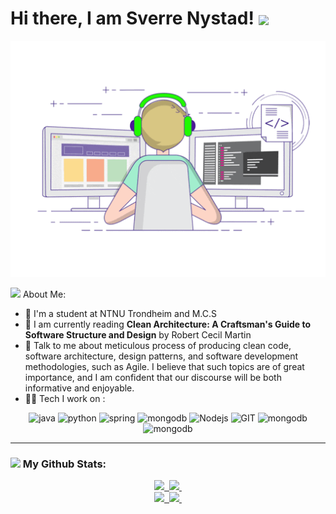 # Hi there, I am Sverre Nystad! <img src="https://github.com/TheDudeThatCode/TheDudeThatCode/blob/master/Assets/Hi.gif" width="45" align="center"/>

<div align="center">
<img src="programmerProgging.gif">
</div>

<img src="https://github.com/TheDudeThatCode/TheDudeThatCode/blob/master/Assets/Developer.gif" width="45" /> About Me:
- 🏦 I'm a student at NTNU Trondheim and M.C.S
- 📖 I am currently reading **Clean Architecture: A Craftsman's Guide to Software Structure and Design** by Robert Cecil Martin
- 💬 Talk to me about meticulous process of producing clean code, software architecture, design patterns, and software development methodologies, such as Agile. I believe that such topics are of great importance, and I am confident that our discourse will be both informative and enjoyable.
- 🧑‍💻 Tech I work on :

<p align="center">
      <img src="https://www.vectorlogo.zone/logos/java/java-icon.svg" alt="java" width="65" height="65"/> 
      <img src="https://www.vectorlogo.zone/logos/python/python-icon.svg" alt="python" width="55" height="55"/>
      <img src="https://www.vectorlogo.zone/logos/springio/springio-icon.svg" alt="spring" width="55" height="55"/>
      <img src="https://www.vectorlogo.zone/logos/reactjs/reactjs-icon.svg" alt="mongodb" width="45" height="55"/>
      <img src="https://www.vectorlogo.zone/logos/nodejs/nodejs-icon.svg" alt="Nodejs" width="55" height="55"/>
      <img src="https://www.vectorlogo.zone/logos/git-scm/git-scm-icon.svg" alt="GIT" width="55" height="55"/> 
      <img src="https://www.vectorlogo.zone/logos/mongodb/mongodb-icon.svg" alt="mongodb" width="45" height="55"/>
      <img src="https://www.vectorlogo.zone/logos/gradle/gradle-icon.svg" alt="mongodb" width="45" height="55"/>
      
</p>

---
### <img src='https://media1.giphy.com/media/du3J3cXyzhj75IOgvA/giphy.gif?cid=ecf05e47x2g034i9pzwtzzsd3xgg2w9nr94t4tflbbgo3008&rid=giphy.gif' width='25' /> My Github Stats:
<div align="center"></img>
  <a href="https://github.com/SverreNystad#gh-dark-mode-only"></img>
    <div>
      <img height="160em" src="https://github-readme-stats.vercel.app/api?username=SverreNystad&show_icons=true&border_color=414868&theme=tokyonight"/>&nbsp;
      <img height="160em" src="https://github-readme-stats.vercel.app/api/top-langs/?username=SverreNystad&layout=compact&border_color=414868&theme=tokyonight"/>&nbsp;
    </div>
  </a>
  <a href="https://github.com/SverreNystad#gh-light-mode-only"></img>
    <div>
      <img height="160em" src="https://github-readme-stats.vercel.app/api?username=SverreNystad&show_icons=true"/>&nbsp;
      <img height="160em" src="https://github-readme-stats.vercel.app/api/top-langs/?username=SverreNystad&layout=compact"/>&nbsp;
    </div>
  </a>
</div>


